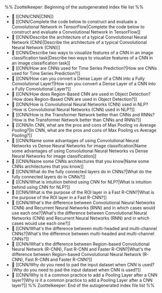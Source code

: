 %% Zoottelkeeper: Beginning of the autogenerated index file list  %%
- 📄 [[CNN/CNN|CNN]]
- 📄 [[CNN/Complete the code below to construct and evaluate a Convolutional Network in TensorFlow|Complete the code below to construct and evaluate a Convolutional Network in TensorFlow]]
- 📄 [[CNN/Describe the architecture of a typical Convolutional Neural Network (CNN)|Describe the architecture of a typical Convolutional Neural Network (CNN)]]
- 📄 [[CNN/Describe two ways to visualize features of a CNN in an image classification task|Describe two ways to visualize features of a CNN in an image classification task]]
- 📄 [[CNN/How are CNNs used for Time Series Prediction?|How are CNNs used for Time Series Prediction?]]
- 📄 [[CNN/How can you convert a Dense Layer of a CNN into a Fully Convolutional Layer?|How can you convert a Dense Layer of a CNN into a Fully Convolutional Layer?]]
- 📄 [[CNN/How does Region-Based CNN are used in Object Detection?|How does Region-Based CNN are used in Object Detection?]]
- 📄 [[CNN/How is Convolutional Neural Networks (CNN) used in NLP?|How is Convolutional Neural Networks (CNN) used in NLP?]]
- 📄 [[CNN/How is the Transformer Network better than CNNs and RNNs?|How is the Transformer Network better than CNNs and RNNs?]]
- 📄 [[CNN/In CNN, what are the pros and cons of Max Pooling vs Average Pooling?|In CNN, what are the pros and cons of Max Pooling vs Average Pooling?]]
- 📄 [[CNN/Name some advantages of using Convolutional Neural Networks vs Dense Neural Networks for image classification|Name some advantages of using Convolutional Neural Networks vs Dense Neural Networks for image classification]]
- 📄 [[CNN/Name some CNNs architectures that you know|Name some CNNs architectures that you know]]
- 📄 [[CNN/What do the fully connected layers do in CNNs?|What do the fully connected layers do in CNNs?]]
- 📄 [[CNN/What is intuition behind using CNN for NLP?|What is intuition behind using CNN for NLP?]]
- 📄 [[CNN/What is the purpose of the ROI layer in a Fast R-CNN?|What is the purpose of the ROI layer in a Fast R-CNN?]]
- 📄 [[CNN/What's the difference between Convolutional Neural Networks (CNN) and Recurrent Neural Networks (RNN) and in which cases would use each one?|What's the difference between Convolutional Neural Networks (CNN) and Recurrent Neural Networks (RNN) and in which cases would use each one?]]
- 📄 [[CNN/What's the difference between multi-headed and multi-channel CNNs?|What's the difference between multi-headed and multi-channel CNNs?]]
- 📄 [[CNN/What's the difference between Region-based Convolutional Neural Network (R-CNN), Fast R-CNN and Faster R-CNN?|What's the difference between Region-based Convolutional Neural Network (R-CNN), Fast R-CNN and Faster R-CNN?]]
- 📄 [[CNN/Why do you need to pad the input dataset when CNN is used?|Why do you need to pad the input dataset when CNN is used?]]
- 📄 [[CNN/Why is it a common practice to add a Pooling Layer after a CNN layer?|Why is it a common practice to add a Pooling Layer after a CNN layer?]]
%% Zoottelkeeper: End of the autogenerated index file list  %%
